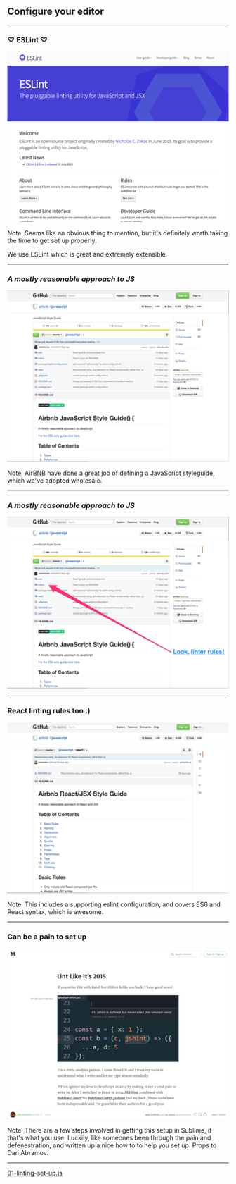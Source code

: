 ## Configure your editor

---

### ♡ ESLint ♡

![eslint](../../images/eslint.png)<!-- .element: width="700"-->

Note:
Seems like an obvious thing to mention, but it's definitely worth taking the time to get set up properly.

We use ESLint which is great and extremely extensible.

---

### _A mostly reasonable approach to JS_

![airbnb-styles](../../images/airbnb-styles.png)<!-- .element: width="700"-->

Note:
AirBNB have done a great job of defining a JavaScript styleguide, which we've adopted wholesale. 

---

### _A mostly reasonable approach to JS_

![airbnb](../../images/airbnb.png)<!-- .element: width="700"-->

---

### React linting rules too :)
![airbnb-react.png](../../images/airbnb-react.png)<!-- .element: width="700"-->

Note:
This includes a supporting eslint configuration, and covers ES6 and React syntax, which is awesome.

---

###  Can be a pain to set up
 
<a href="https://medium.com/@dan_abramov/lint-like-it-s-2015-6987d44c5b48">![lint-setup](../../images/lint-setup.png)<!-- .element: width="700"--></a>

Note:
There are a few steps involved in getting this setup in Sublime, if that's what you use. Luckily, like someones been through the pain and defenestration, and written up a nice how to to help you set up. Props to Dan Abramov.

---

<a href="subl://open?url=file:///Users/vim/code/sketches/wdcnz-2015-react-tips-and-tricks/code-samples/01-linting-set-up.js">01-linting-set-up.js</a>
